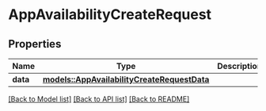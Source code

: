 # AppAvailabilityCreateRequest

## Properties

Name | Type | Description | Notes
------------ | ------------- | ------------- | -------------
**data** | [**models::AppAvailabilityCreateRequestData**](AppAvailabilityCreateRequest_data.md) |  | 

[[Back to Model list]](../README.md#documentation-for-models) [[Back to API list]](../README.md#documentation-for-api-endpoints) [[Back to README]](../README.md)


